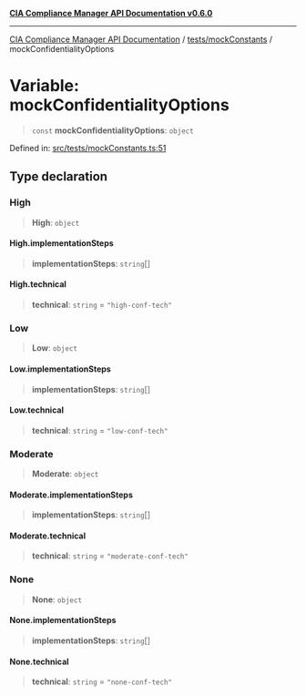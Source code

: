 [**CIA Compliance Manager API Documentation v0.6.0**](../../../README.md)

***

[CIA Compliance Manager API Documentation](../../../modules.md) / [tests/mockConstants](../README.md) / mockConfidentialityOptions

# Variable: mockConfidentialityOptions

> `const` **mockConfidentialityOptions**: `object`

Defined in: [src/tests/mockConstants.ts:51](https://github.com/Hack23/cia-compliance-manager/blob/ca083b463223765b22422b66b3a43930241849bd/src/tests/mockConstants.ts#L51)

## Type declaration

### High

> **High**: `object`

#### High.implementationSteps

> **implementationSteps**: `string`[]

#### High.technical

> **technical**: `string` = `"high-conf-tech"`

### Low

> **Low**: `object`

#### Low.implementationSteps

> **implementationSteps**: `string`[]

#### Low.technical

> **technical**: `string` = `"low-conf-tech"`

### Moderate

> **Moderate**: `object`

#### Moderate.implementationSteps

> **implementationSteps**: `string`[]

#### Moderate.technical

> **technical**: `string` = `"moderate-conf-tech"`

### None

> **None**: `object`

#### None.implementationSteps

> **implementationSteps**: `string`[]

#### None.technical

> **technical**: `string` = `"none-conf-tech"`
